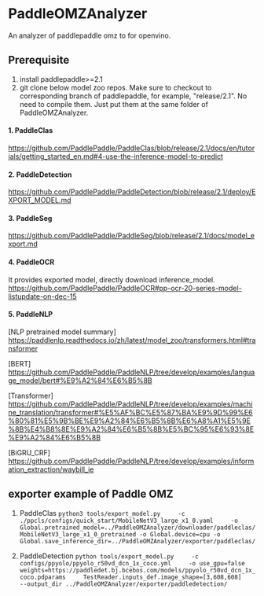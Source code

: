 # PaddleOMZAnalyzer
An analyzer of paddlepaddle omz to for openvino.


## Prerequisite
1. install paddlepaddle>=2.1
2. git clone below model zoo repos. Make sure to checkout to corresponding branch of paddlepaddle, for example, "release/2.1". 
No need to compile them. Just put them at the same folder of PaddleOMZAnalyzer.

#### 1. PaddleClas
https://github.com/PaddlePaddle/PaddleClas/blob/release/2.1/docs/en/tutorials/getting_started_en.md#4-use-the-inference-model-to-predict 
#### 2. PaddleDetection
https://github.com/PaddlePaddle/PaddleDetection/blob/release/2.1/deploy/EXPORT_MODEL.md
#### 3. PaddleSeg
https://github.com/PaddlePaddle/PaddleSeg/blob/release/2.1/docs/model_export.md 
#### 4. PaddleOCR 
It provides exported model, directly download inference_model.
https://github.com/PaddlePaddle/PaddleOCR#pp-ocr-20-series-model-listupdate-on-dec-15 
#### 5. PaddleNLP
[NLP pretrained model summary]
https://paddlenlp.readthedocs.io/zh/latest/model_zoo/transformers.html#transformer

[BERT]
https://github.com/PaddlePaddle/PaddleNLP/tree/develop/examples/language_model/bert#%E9%A2%84%E6%B5%8B

[Transformer]
https://github.com/PaddlePaddle/PaddleNLP/tree/develop/examples/machine_translation/transformer#%E5%AF%BC%E5%87%BA%E9%9D%99%E6%80%81%E5%9B%BE%E9%A2%84%E6%B5%8B%E6%A8%A1%E5%9E%8B%E4%B8%8E%E9%A2%84%E6%B5%8B%E5%BC%95%E6%93%8E%E9%A2%84%E6%B5%8B

[BiGRU_CRF]
https://github.com/PaddlePaddle/PaddleNLP/tree/develop/examples/information_extraction/waybill_ie


## exporter example of Paddle OMZ
1. PaddleClas
``` python3 tools/export_model.py     -c ./ppcls/configs/quick_start/MobileNetV3_large_x1_0.yaml     -o Global.pretrained_model=../PaddleOMZAnalyzer/downloader/paddleclas/MobileNetV3_large_x1_0_pretrained -o Global.device=cpu -o Global.save_inference_dir=../PaddleOMZAnalyzer/exporter/paddleclas/ ```

2. PaddleDetection
``` python tools/export_model.py     -c configs/ppyolo/ppyolo_r50vd_dcn_1x_coco.yml     -o use_gpu=false weights=https://paddledet.bj.bcebos.com/models/ppyolo_r50vd_dcn_1x_coco.pdparams     TestReader.inputs_def.image_shape=[3,608,608]     --output_dir ../PaddleOMZAnalyzer/exporter/paddledetection/ ```





